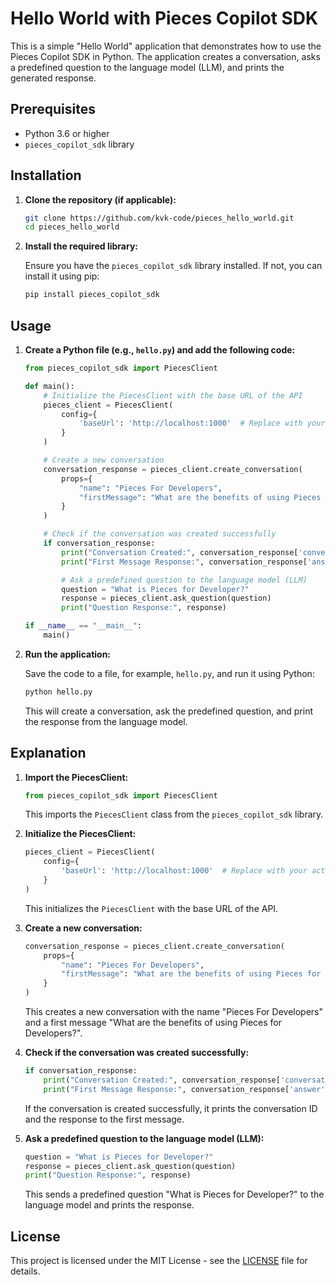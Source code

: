# Hello World with Pieces Copilot SDK

This is a simple "Hello World" application that demonstrates how to use the Pieces Copilot SDK in Python. The application creates a conversation, asks a predefined question to the language model (LLM), and prints the generated response.

## Prerequisites

- Python 3.6 or higher
- `pieces_copilot_sdk` library

## Installation

1. **Clone the repository (if applicable):**

   ```bash
   git clone https://github.com/kvk-code/pieces_hello_world.git
   cd pieces_hello_world
   ```

2. **Install the required library:**

   Ensure you have the `pieces_copilot_sdk` library installed. If not, you can install it using pip:

   ```bash
   pip install pieces_copilot_sdk
   ```

## Usage

1. **Create a Python file (e.g., `hello.py`) and add the following code:**

   ```python
   from pieces_copilot_sdk import PiecesClient

   def main():
       # Initialize the PiecesClient with the base URL of the API
       pieces_client = PiecesClient(
           config={
               'baseUrl': 'http://localhost:1000'  # Replace with your actual base URL
           }
       )

       # Create a new conversation
       conversation_response = pieces_client.create_conversation(
           props={
               "name": "Pieces For Developers",
               "firstMessage": "What are the benefits of using Pieces for Developers?"
           }
       )

       # Check if the conversation was created successfully
       if conversation_response:
           print("Conversation Created:", conversation_response['conversation'].id)
           print("First Message Response:", conversation_response['answer']['text'])

           # Ask a predefined question to the language model (LLM)
           question = "What is Pieces for Developer?"
           response = pieces_client.ask_question(question)
           print("Question Response:", response)

   if __name__ == "__main__":
       main()
   ```

2. **Run the application:**

   Save the code to a file, for example, `hello.py`, and run it using Python:

   ```bash
   python hello.py
   ```

   This will create a conversation, ask the predefined question, and print the response from the language model.

## Explanation

1. **Import the PiecesClient:**

   ```python
   from pieces_copilot_sdk import PiecesClient
   ```

   This imports the `PiecesClient` class from the `pieces_copilot_sdk` library.

2. **Initialize the PiecesClient:**

   ```python
   pieces_client = PiecesClient(
       config={
           'baseUrl': 'http://localhost:1000'  # Replace with your actual base URL
       }
   )
   ```

   This initializes the `PiecesClient` with the base URL of the API.

3. **Create a new conversation:**

   ```python
   conversation_response = pieces_client.create_conversation(
       props={
           "name": "Pieces For Developers",
           "firstMessage": "What are the benefits of using Pieces for Developers?"
       }
   )
   ```

   This creates a new conversation with the name "Pieces For Developers" and a first message "What are the benefits of using Pieces for Developers?".

4. **Check if the conversation was created successfully:**

   ```python
   if conversation_response:
       print("Conversation Created:", conversation_response['conversation'].id)
       print("First Message Response:", conversation_response['answer']['text'])
   ```

   If the conversation is created successfully, it prints the conversation ID and the response to the first message.

5. **Ask a predefined question to the language model (LLM):**

   ```python
   question = "What is Pieces for Developer?"
   response = pieces_client.ask_question(question)
   print("Question Response:", response)
   ```

   This sends a predefined question "What is Pieces for Developer?" to the language model and prints the response.

## License

This project is licensed under the MIT License - see the [LICENSE](LICENSE) file for details.
